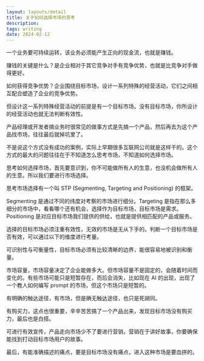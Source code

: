 ```yaml
---
layout: layouts/detail
title: 关于如何选择市场的思考
description: 
tags: writing
date: 2024-02-12
---
```

一个业务要可持续运转，该业务必须能产生正向的现金流，也就是赚钱。

赚钱的关键是什么？是企业相对于其它竞争对手有竞争优势，也就是比竞争对手做得更好。

如何获得竞争优势？企业围绕目标市场，设计一系列特殊的经营活动，它们之间相互配合塑造了企业的竞争优势。

但设计这一系列特殊经营活动的前提是有一个目标市场。没有目标市场，你所设计的经营活动也就无法判断有效性。

产品经理或开发者搞业务时很常见的做事方式是先搞一个产品，然后再去为这个产品找市场，往往最后就掉坑里了。

不是说这个方式没有成功的案例，实际上早期很多互联网公司就是这样干的。这个方式的最大的问题往往在于不知道怎么思考市场，不知道如何选择市场。

思考如何选择市场，首先要意识到，你不可能做所有人的生意，也没机会做所有人的生意。所以我们要进行市场选择。

思考市场选择有一个叫 STP (Segmenting, Targeting and Positioning) 的框架。

Segmenting 是通过不同的纬度对考察的市场进行细分。Targeting 是指在那么多细分的市场中，看看哪个还有机会，选择作为目标市场，目标市场是需求。Positioning 是对应目标市场我们提供的供给，也就是提供相匹配的产品或服务。

选择的目标市场必须注重有效性，无效的市场是无从下手的。判断一个目标市场是否有效，可以通过以下的维度进行考量。

可识别性与可衡量性，目标市场必须有比较清晰的边界，能很容易地被识别和衡量。

市场容量，市场容量决定了企业能做多大。但市场容量不是固定的，会随着时间而变化的。有些市场可能只是短暂存在，而后会消失，比如现在 AI 的出现，出现了一个教人如何编写 prompt 的市场，但这个市场只是短暂的。

有明确的触达途径，有市场，但是确无触达途径，也只是死胡同。

有购买力，这点也很重要，辛辛苦苦搞了一个产品出来，发现目标市场没有购买力，最后也是白搭。

可进行有效宣传，产品走向市场少不了要进行营销，营销在于讲好故事，你要确保能找到打动目标市场用户的故事。

最后，有能准确描述的痛点，要是目标市场没有痛点，进入这种市场是要血拼的。